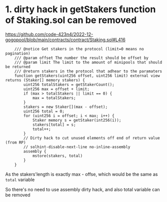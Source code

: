 # 1. dirty hack in getStakers function of Staking.sol can be removed

https://github.com/code-423n4/2022-12-gogopool/blob/main/contracts/contract/Staking.sol#L416

```
	/// @notice Get stakers in the protocol (limit=0 means no pagination)
	/// @param offset The number the result should be offset by
	/// @param limit The limit to the amount of minipools that should be returned
	/// @return stakers in the protocol that adhear to the paramaters
	function getStakers(uint256 offset, uint256 limit) external view returns (Staker[] memory stakers) {
		uint256 totalStakers = getStakerCount();
		uint256 max = offset + limit;
		if (max > totalStakers || limit == 0) {
			max = totalStakers;
		}
		stakers = new Staker[](max - offset);
		uint256 total = 0;
		for (uint256 i = offset; i < max; i++) {
			Staker memory s = getStaker(int256(i));
			stakers[total] = s;
			total++;
		}
		// Dirty hack to cut unused elements off end of return value (from RP)
		// solhint-disable-next-line no-inline-assembly
		assembly {
			mstore(stakers, total)
		}
	}
```

As the stakers'length is exactly max - offse, which would be the same as `total` variable

So there's no need to use assembly dirty hack, and also total variable can be removed